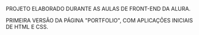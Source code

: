 PROJETO ELABORADO DURANTE AS AULAS DE FRONT-END DA ALURA.

PRIMEIRA VERSÃO DA PÁGINA "PORTFOLIO", COM APLICAÇÕES INICIAIS DE HTML E CSS.
